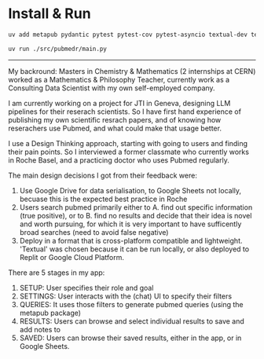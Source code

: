 
# Install & Run
```bash
uv add metapub pydantic pytest pytest-cov pytest-asyncio textual-dev textual pandas google-api-python-client google-auth gspread gspread-dataframe gspread-formatting requests urllib3 logfire instructor openai

uv run ./src/pubmedr/main.py
```

---

My backround: Masters in Chemistry & Mathematics (2 internships at CERN) worked as a Mathematics & Philosophy Teacher, currently work as a Consulting Data Scientist with my own self-employed company.

I am currently working on a project for JTI in Geneva, designing LLM pipelines for their reserach scientists. So I have first hand experience of publishing my own scientific resrach papers, and of knowing how reserachers use Pubmed, and what could make that usage better.

I use a Design Thinking approach, starting with going to users and finding their pain points. So I interviewed a former classmate who currently works in Roche Basel, and a practicing doctor who uses Pubmed regularly.

The main design decisions I got from their feedback were:
1. Use Google Drive for data serialisation, to Google Sheets not locally, becuase this is the expected best practice in Roche
2. Users search pubmed primarily either to A. find out specific information (true positive), or to B. find no results and decide that their idea is novel and worth pursuing, for which it is very important to have sufficently broad searches (need to avoid false negative)
3. Deploy in a format that is cross-platform compatible and lightweight. 'Textual' was chosen because it can be run locally, or also deployed to Replit or Google Cloud Platform.


There are 5 stages in my app:
1. SETUP: User specifies their role and goal
2. SETTINGS: User interacts with the (chat) UI to specify their filters
3. QUERIES: It uses those filters to generate pubmed queries (using the metapub package)
4. RESULTS: Users can browse and select individual results to save and add notes to
5. SAVED: Users can browse their saved results, either in the app, or in Google Sheets.
